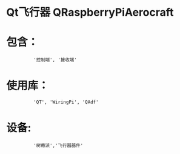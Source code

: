   Qt飞行器 QRaspberryPiAerocraft
  =
# 包含：
              '控制端', '接收端'
# 使用库：
              'QT', 'WiringPi', 'QAdf'
# 设备:
              '树莓派','飞行器器件'
